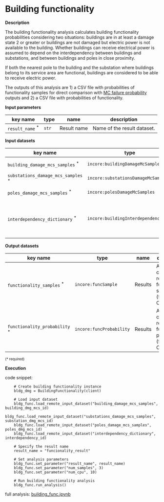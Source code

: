 # Building functionality

**Description**

The building functionality analysis calculates building functionality probabilities considering 
two situations: buildings are in at least a damage state 2 or greater or buildings are not damaged but electric
power is not available to the building. Whether buildings can receive electrical power is assumed to depend on 
the interdependency between buildings and substations, and between buildings and poles in close proximity.

If both the nearest pole to the building and the substation where buildings belong to its service area are 
functional, buildings are considered to be able to receive electric power.

The outputs of this analysis are 1) a CSV file with probabilities of functionality samples 
for direct comparison with [MC failure probability](mc_failure_prob) outputs and 
2) a CSV file with probabilities of functionality.

**Input parameters**

key name | type | name | description
--- | --- | --- | ---
`result_name` <sup>*</sup> | `str` | Result name | Name of the result dataset.

**Input datasets**

key name | type | name | description
--- | --- | --- | ---
`building_damage_mcs_samples` <sup>*</sup> | `incore:buildingDamageMcSamples` | Building dataset |  Buildings damage dataset.
`substations_damage_mcs_samples` <sup>*</sup> | `incore:substationsDamageMcSamples` | Substation dataset |  Substations damage dataset.
`poles_damage_mcs_samples` <sup>*</sup> | `incore:polesDamageMcSamples` | Pole dataset |  Electric poles dataset.
`interdependency_dictionary` <sup>*</sup> | `incore:buildingInterdependencyDict` | Interdependency dataset |  A dataset of interdependency between buildings and substations and poles.

**Output datasets**

key name | type | name | description
--- | --- | --- | ---
`functionality_samples` <sup>*</sup> | `incore:funcSample` | Results | A dataset containing results of functionality samples<br>(format: CSV).
`functionality_probability` <sup>*</sup> | `incore:funcProbability` | Results | A dataset containing results of functionality probability<br>(format: CSV).

<small>(* required)</small>

**Execution**

code snippet:

```
    # Create building functionality instance
    bldg_dmg = BuildingFunctionality(client)

    # Load input dataset
    bldg_func.load_remote_input_dataset("building_damage_mcs_samples", building_dmg_mcs_id)
    bldg_func.load_remote_input_dataset("substations_damage_mcs_samples", substation_dmg_mcs_id)
    bldg_func.load_remote_input_dataset("poles_damage_mcs_samples", poles_dmg_mcs_id)
    bldg_func.load_remote_input_dataset("interdependency_dictionary", interdependency_id)

    # Specify the result name
    result_name = "funcionality_result"

    # Set analysis parameters
    bldg_func.set_parameter("result_name", result_name)
    bldg_func.set_parameter("num_samples", 3)
    bldg_func.set_parameter("num_cpu", 10)

    # Run building functionality analysis
    bldg_func.run_analysis()
```
full analysis: [building_func.ipynb](https://github.com/IN-CORE/incore-docs/blob/main/notebooks/building_func.ipynb)
